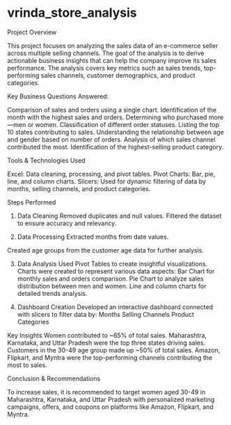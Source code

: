 # vrinda_store_analysis

Project Overview

This project focuses on analyzing the sales data of an e-commerce seller across multiple selling channels. The goal of the analysis is to derive actionable business insights that can help the company improve its sales performance. The analysis covers key metrics such as sales trends, top-performing sales channels, customer demographics, and product categories.

Key Business Questions Answered:

Comparison of sales and orders using a single chart.
Identification of the month with the highest sales and orders.
Determining who purchased more—men or women.
Classification of different order statuses.
Listing the top 10 states contributing to sales.
Understanding the relationship between age and gender based on number of orders.
Analysis of which sales channel contributed the most.
Identification of the highest-selling product category.

Tools & Technologies Used

Excel: Data cleaning, processing, and pivot tables.
Pivot Charts: Bar, pie, line, and column charts.
Slicers: Used for dynamic filtering of data by months, selling channels, and product categories.

Steps Performed

1. Data Cleaning
Removed duplicates and null values.
Filtered the dataset to ensure accuracy and relevancy.

2. Data Processing
Extracted months from date values.

Created age groups from the customer age data for further analysis.

3. Data Analysis
Used Pivot Tables to create insightful visualizations.
Charts were created to represent various data aspects:
Bar Chart for monthly sales and orders comparison.
Pie Chart to analyze sales distribution between men and women.
Line and column charts for detailed trends analysis.

4. Dashboard Creation
Developed an interactive dashboard connected with slicers to filter data by:
Months
Selling Channels
Product Categories

Key Insights
Women contributed to ~65% of total sales.
Maharashtra, Karnataka, and Uttar Pradesh were the top three states driving sales.
Customers in the 30-49 age group made up ~50% of total sales.
Amazon, Flipkart, and Myntra were the top-performing channels contributing the most to sales.

Conclusion & Recommendations

To increase sales, it is recommended to target women aged 30-49 in Maharashtra, Karnataka, and Uttar Pradesh with personalized marketing campaigns, offers, and coupons on platforms like Amazon, Flipkart, and Myntra.

